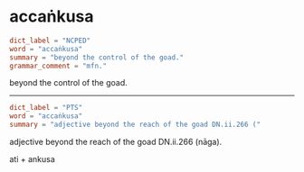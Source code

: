 # accaṅkusa

``` toml
dict_label = "NCPED"
word = "accaṅkusa"
summary = "beyond the control of the goad."
grammar_comment = "mfn."
```

beyond the control of the goad.

--------------------

``` toml
dict_label = "PTS"
word = "accaṅkusa"
summary = "adjective beyond the reach of the goad DN.ii.266 ("
```

adjective beyond the reach of the goad DN.ii.266 (nāga).

ati \+ ankusa

